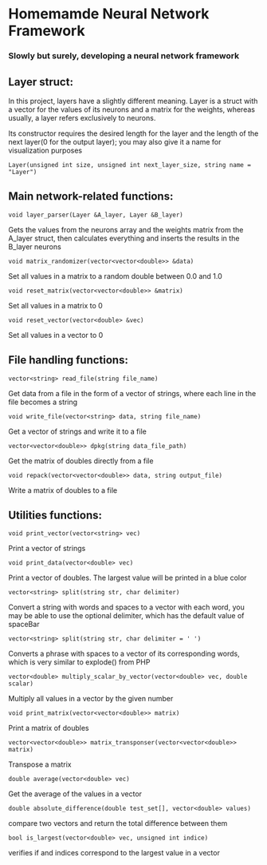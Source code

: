 # Homemamde Neural Network Framework
### Slowly but surely, developing a neural network framework

## Layer struct:
In this project, layers have a slightly different meaning. Layer is a struct with a vector for the values of its neurons and a matrix for the weights, whereas usually, a layer refers exclusively to neurons.

Its constructor requires the desired length for the layer and the length of the next layer(0 for the output layer); you may also give it a name for visualization purposes

	Layer(unsigned int size, unsigned int next_layer_size, string name = "Layer")
## Main network-related functions:

	void layer_parser(Layer &A_layer, Layer &B_layer)
Gets the values from the neurons array and the weights matrix from the A_layer struct, then calculates everything and inserts the results in the B_layer neurons

	void matrix_randomizer(vector<vector<double>> &data)
Set all values in a matrix to a random double between 0.0 and 1.0

	void reset_matrix(vector<vector<double>> &matrix)
Set all values in a matrix to 0

	void reset_vector(vector<double> &vec)
Set all values in a vector to 0
	
## File handling functions:

	vector<string> read_file(string file_name)
Get data from a file in the form of a vector of strings, where each line in the file becomes a string
	
	void write_file(vector<string> data, string file_name)
Get a vector of strings and write it to a file
	
	vector<vector<double>> dpkg(string data_file_path)
Get the matrix of doubles directly from a file
	
	void repack(vector<vector<double>> data, string output_file)
Write a matrix of doubles to a file
  
## Utilities functions:
  
	void print_vector(vector<string> vec)
Print a vector of strings
  
	void print_data(vector<double> vec)
Print a vector of doubles. The largest value will be printed in a blue color
  
	vector<string> split(string str, char delimiter)
Convert a string with words and spaces to a vector with each word, you may be able to use the optional delimiter, which has the default value of spaceBar

	vector<string> split(string str, char delimiter = ' ')
Converts a phrase with spaces to a vector of its corresponding words, which is very similar to explode() from PHP

	vector<double> multiply_scalar_by_vector(vector<double> vec, double scalar)
Multiply all values in a vector by the given number

	void print_matrix(vector<vector<double>> matrix)
Print a matrix of doubles

	vector<vector<double>> matrix_transponser(vector<vector<double>> matrix)
Transpose a matrix

	double average(vector<double> vec)
Get the average of the values in a vector

	double absolute_difference(double test_set[], vector<double> values)
compare two vectors and return the total difference between them

	bool is_largest(vector<double> vec, unsigned int indice)
verifies if and indices correspond to the largest value in a vector
